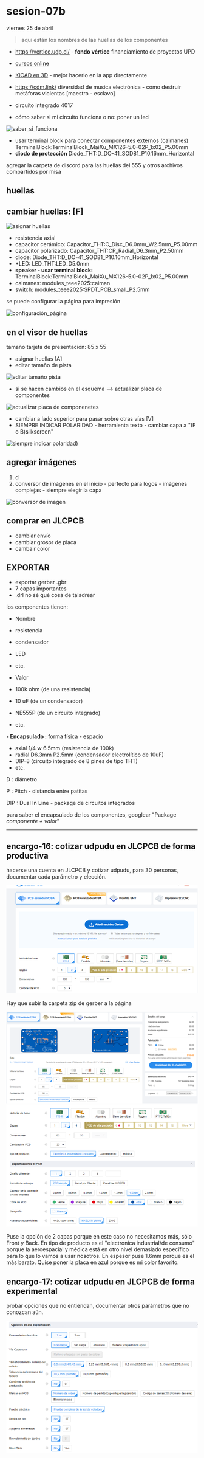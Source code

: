 # sesion-07b

viernes 25 de abril

> aquí están los nombres de las huellas de los componentes

- <https://vertice.udp.cl/> - **fondo vértice** financiamiento de proyectos UPD
- [cursos online](https://www.coursera.org/)
- [KiCAD en 3D](https://www.kicad.org/external-tools/stepup/) - mejor hacerlo en la app directamente
- <https://cdm.link/> diversidad de musica electrónica - cómo destruir metáforas violentas [maestro - esclavo]
- circuito integrado 4017

- cómo saber si mi circuito funciona o no: poner un led

![saber_si_funciona](./archivos/saber-si-funciona.png)

- usar terminal block para conectar componentes externos (caimanes) TerminalBlock:TerminalBlock_MaiXu_MX126-5.0-02P_1x02_P5.00mm
- **diodo de protección** Diode_THT:D_DO-41_SOD81_P10.16mm_Horizontal

agregar la carpeta de discord para las huellas del 555 y otros archivos compartidos por misa

## huellas

## cambiar huellas: [F]

![asignar huellas](./archivos/F-asignar_huella.png)

- resistencia axial
- capacitor cerámico: Capacitor_THT:C_Disc_D6.0mm_W2.5mm_P5.00mm
- capacitor polarizado: Capacitor_THT:CP_Radial_D6.3mm_P2.50mm
- diode: Diode_THT:D_DO-41_SOD81_P10.16mm_Horizontal
- *LED: LED_THT:LED_D5.0mm
- **speaker - usar terminal block:** TerminalBlock:TerminalBlock_MaiXu_MX126-5.0-02P_1x02_P5.00mm
- caimanes: modules_teee2025:caiman
- switch: modules_teee2025:SPDT_PCB_small_P2.5mm

se puede configurar la página para impresión

![configuración_página](./archivos/configuracionPantalla.png)

## en el visor de huellas

tamaño tarjeta de presentación: 85 x 55

- asignar huellas [A]
- editar tamaño de pista

![editar tamaño pista](./archivos/agregar-tamano-pista.png)

- si se hacen cambios en el esquema --> actualizar placa de componentes

![actualizar placa de componenetes](./archivos/actualizar-placa-componentes.png)

- cambiar a lado superior para pasar sobre otras vías [V]
- SIEMPRE INDICAR POLARIDAD - herramienta texto - cambiar capa a "(F o B)silkscreen"

![siempre indicar polaridad](./archivos/indicar_polaridad.png))

## agregar imágenes

1. d
2. conversor de imágenes en el inicio - perfecto para logos - imágenes complejas - siempre elegir la capa

![conversor de imagen](./archivos/conversor_imagen.png)

## comprar en JLCPCB

- cambiar envío
- cambiar grosor de placa
- cambair color

## EXPORTAR

- exportar gerber .gbr
- 7 capas importantes
- .drl no sé qué cosa de taladrear

los componentes tienen:

- Nombre

- resistencia
- condensador
- LED
- etc.

- Valor

- 100k ohm (de una resistencia)
- 10 uF (de un condensador)
- NE555P (de un circuito integrado)
- etc.

**- Encapsulado :** forma física - espacio

- axial 1/4 w 6.5mm (resistencia de 100k)
- radial D6.3mm P2.5mm (condensador electrolítico de 10uF)
- DIP-8 (circuito integrado de 8 pines de tipo THT)
- etc.

 D : diámetro

 P : Pitch - distancia entre patitas

 DIP : Dual In Line - package de circuitos integrados

 para saber el encapsulado de los componentes, googlear "Package *componente + valor*"

---

## encargo-16: cotizar udpudu en JLCPCB de forma productiva

hacerse una cuenta en JLCPCB y cotizar udpudu, para 30 personas, documentar cada parámetro y elección.

![subir archivo Gerber](./archivos/jlcpcb_01.png)

Hay que subir la carpeta zip de gerber a la página

![parámetros a elección 01](./archivos/jlcpcb_02.png)
![parámetros a elección 02](./archivos/jlcpcb_03.png)

Puse la opción de 2 capas porque en este caso no necesitamos más, sólo Front y Back. En tipo de producto es el "electronica industrial/de consumo" porque la aeroespacial y médica está en otro nivel demasiado específico para lo que lo vamos a usar nosotros. En espesor puse 1.6mm porque es el más barato. Quise poner la placa en azul porque es mi color favorito.

## encargo-17: cotizar udpudu en JLCPCB de forma experimental

probar opciones que no entiendan, documentar otros parámetros que no conozcan aún.

![parámetros que no conozco](./archivos/jlcpcb_04.png)